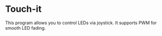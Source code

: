 # Touch-it

This program allows you to control LEDs via joystick. It supports PWM for smooth LED fading.